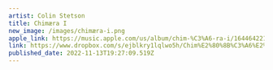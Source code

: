 ```yaml
---
artist: Colin Stetson
title: Chim​æ​ra I
new_image: /images/chim​æ​ra-i.png
apple_link: https://music.apple.com/us/album/chim-%C3%A6-ra-i/1644642218
link: https://www.dropbox.com/s/ejblkry1lqlwo5h/Chim%E2%80%8B%C3%A6%E2%80%8Bra%20I.zip?dl=1
published_date: 2022-11-13T19:27:09.519Z
---
```

